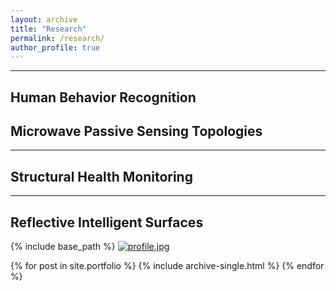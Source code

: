 ```yaml
---
layout: archive
title: "Research"
permalink: /research/
author_profile: true
---
```

---
Human Behavior Recognition
---
Microwave Passive Sensing Topologies
---
---
Structural Health Monitoring
---
---
Reflective Intelligent Surfaces
---

{% include base_path %}
[![profile.jpg](https://i.postimg.cc/y8BhnMyG/profile.jpg)](https://postimg.cc/tYSV4mfd)

{% for post in site.portfolio %}
  {% include archive-single.html %}
{% endfor %}

